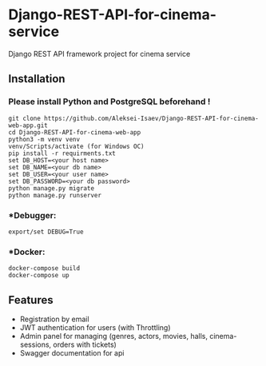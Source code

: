 # Django-REST-API-for-cinema-service

Django REST API framework project for cinema service


## Installation

### Please install Python and PostgreSQL beforehand !

```shell
git clone https://github.com/Aleksei-Isaev/Django-REST-API-for-cinema-web-app.git
cd Django-REST-API-for-cinema-web-app
python3 -m venv venv
venv/Scripts/activate (for Windows OC)
pip install -r requirments.txt
set DB_HOST=<your host name>
set DB_NAME=<your db name>
set DB_USER=<your user name>
set DB_PASSWORD=<your db password>
python manage.py migrate
python manage.py runserver
```
### *Debugger:
```shell
export/set DEBUG=True
```
### *Docker:
```shell
docker-compose build
docker-compose up
```

## Features

* Registration by email
* JWT authentication for users (with Throttling)
* Admin panel for managing (genres, actors, movies, halls, cinema-sessions, orders with tickets)
* Swagger documentation for api
